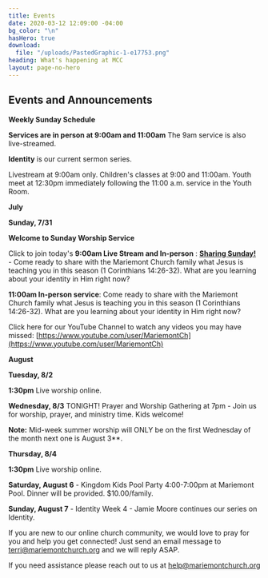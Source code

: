 ```yaml
---
title: Events
date: 2020-03-12 12:09:00 -04:00
bg_color: "\n"
hasHero: true
download:
  file: "/uploads/PastedGraphic-1-e17753.png"
heading: What's happening at MCC
layout: page-no-hero
---
```


## Events and Announcements

**Weekly Sunday Schedule**

**Services are in person at 9:00am and 11:00am** The 9am service is also live-streamed.

**Identity** is our current sermon series.

Livestream at 9:00am only. Children's classes at 9:00 and 11:00am. Youth meet at 12:30pm immediately following the 11:00 a.m. service in the Youth Room.

**July**

**Sunday, 7/31** 

**Welcome to Sunday Worship Service** 

Click to join today's **9:00am Live Stream and In-person** : [**Sharing Sunday!**](https://youtu.be/I-Ya_RGslgs) - Come ready to share with the Mariemont Church family what Jesus is teaching you in this season (1 Corinthians 14:26-32). What are you learning about your identity in Him right now?

**11:00am In-person service**: Come ready to share with the Mariemont Church family what Jesus is teaching you in this season (1 Corinthians 14:26-32). What are you learning about your identity in Him right now?

Click here for our YouTube Channel to watch any videos you may have missed:
[https://www.youtube.com/user/MariemontCh](https://www.youtube.com/user/MariemontCh)

**August**

**Tuesday, 8/2**

**1:30pm** Live worship online.

**Wednesday, 8/3** TONIGHT! Prayer and Worship Gathering at 7pm - Join us for worship, prayer, and ministry time. Kids welcome!

**Note:** Mid-week summer worship will ONLY be on the first Wednesday of the month next one is August 3**.

**Thursday, 8/4** 

**1:30pm** Live worship online.

**Saturday, August 6** - Kingdom Kids Pool Party 4:00-7:00pm at Mariemont Pool. Dinner will be provided. $10.00/family.

**Sunday, August 7** - Identity Week 4 - Jamie Moore continues our series on Identity.

If you are new to our online church community, we would love to pray for you and help you get connected! Just send an email message to [terri@mariemontchurch.org](http://terri@mariemontchurch.org) and we will reply ASAP.

If you need assistance please reach out to us at [help@mariemontchurch.org](http://help@mariemontchurch.org)

